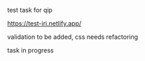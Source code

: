 test task for qip

https://test-iri.netlify.app/

validation to be added, css needs refactoring

task in progress